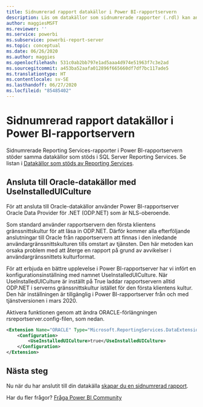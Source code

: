 ```yaml
---
title: Sidnumrerad rapport datakällor i Power BI-rapportservern
description: Läs om datakällor som sidnumrerade rapporter (.rdl) kan ansluta till i Power BI-rapportservern.
author: maggiesMSFT
ms.reviewer: ''
ms.service: powerbi
ms.subservice: powerbi-report-server
ms.topic: conceptual
ms.date: 06/26/2020
ms.author: maggies
ms.openlocfilehash: 531c0ab2bb797e1ad5aaa4d974e51963f7c3e2ad
ms.sourcegitcommit: a453ba52aafa012896f665660df7df7bc117ade5
ms.translationtype: HT
ms.contentlocale: sv-SE
ms.lasthandoff: 06/27/2020
ms.locfileid: "85485402"
---
```

# <a name="paginated-report-data-sources--in-power-bi-report-server"></a>Sidnumrerad rapport datakällor i Power BI-rapportservern
Sidnumrerade Reporting Services-rapporter i Power BI-rapportservern stöder samma datakällor som stöds i SQL Server Reporting Services. Se listan i [Datakällor som stöds av Reporting Services](https://docs.microsoft.com/sql/reporting-services/report-data/data-sources-supported-by-reporting-services-ssrs).

## <a name="connect-to-oracle-data-sources-with-useinstalleduiculture"></a>Ansluta till Oracle-datakällor med UseInstalledUICulture

För att ansluta till Oracle-datakällor använder Power BI-rapportserver Oracle Data Provider för .NET (ODP.NET) som är NLS-oberoende.

Som standard använder rapportservern den första klientens gränssnittskultur för att läsa in ODP.NET.  Därför kommer alla efterföljande anslutningar till Oracle från rapportservern att finnas i den inledande användargränssnittskulturen tills omstart av tjänsten.  Den här metoden kan orsaka problem med att återge en rapport på grund av avvikelser i användargränssnittets kulturformat.

För att erbjuda en bättre upplevelse i Power BI-rapportserver har vi infört en konfigurationsinställning med namnet UseInstalledUICulture. När UseInstalledUICulture är inställt på True laddar rapportservern alltid ODP.NET i serverns gränssnittskultur istället för den första klientens kultur.
Den här inställningen är tillgänglig i Power BI-rapportserver från och med tjänstversionen i mars 2020.

Aktivera funktionen genom att ändra ORACLE-förlängningen rsreportserver.config-filen, som nedan.
```xml
<Extension Name="ORACLE" Type="Microsoft.ReportingServices.DataExtensions.OracleClientConnectionWrapper,Microsoft.ReportingServices.DataExtensions">
    <Configuration>
        <UseInstalledUICulture>true</UseInstalledUICulture>
    </Configuration>
</Extension>
```

## <a name="next-steps"></a>Nästa steg
Nu när du har anslutit till din datakälla [skapar du en sidnumrerad rapport](quickstart-create-paginated-report.md).  


Har du fler frågor? [Fråga Power BI Community](https://community.powerbi.com/)
